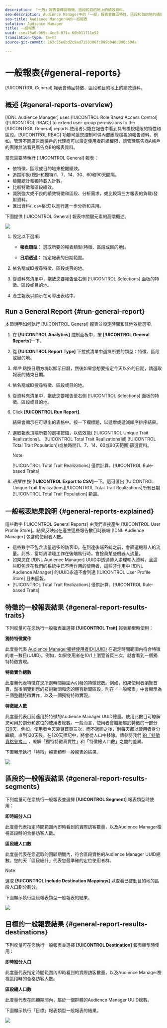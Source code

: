 ```yaml
---
description: 「一般」報表會傳回特徵、區段和目的地上的績效資料。
seo-description: Audience Manager中的「一般」報表會傳回特性、區段和目的地的績效資料。
seo-title: Audience Manager中的一般報表
solution: Audience Manager
title: 一般報表
uuid: csea75a0-969e-4ee3-971a-60b911711e52
translation-type: tm+mt
source-git-commit: 263c55e6bd2c9ad7159306fc889b048d800c59da

---
```



# 一般報表{#general-reports}

[!UICONTROL General] 報表會傳回特徵、區段和目的地上的績效資料。

## 概述 {#general-reports-overview}

<!-- 

c_general_reports.xml

 -->

[!DNL Audience Manager] uses [!UICONTROL Role Based Access Control] ([!UICONTROL RBAC]) to extend user-group permissions to the [!UICONTROL General] reports.使用者只能在報告中看到具有檢視權限的特性和區段。[!UICONTROL RBAC] 功能可讓您控制可供內部團隊檢視的報告資料。例如，管理不同廣告商帳戶的代理商可以設定使用者群組權限，讓管理廣告商A帳戶的團隊無法看見廣告商B的報表資料。

當您需要時執行 [!UICONTROL General] 報表：

* 依特徵、區段或目的地來檢閱績效。
* 追蹤印象(總計和獨特)1、7、14、30、60和90天間隔。
* 檢閱總計和獨特載入計數。
* 比較特徵和區段績效。
* 識別強大或不良的績效特徵和區段、分析需求，或比較第三方報表的負載/發射資料。
* 匯出資料(. csv格式)以進行進一步分析和共用。

下圖提供 [!UICONTROL General] 報表中關鍵元素的高階概述。

![](assets/general_reports.png)

1. 設定以下選項: 

   * **報表類型：** 選取所要的報表類型(特徵、區段或目的地)。

   * **日期透過：** 指定報表的日期範圍。

2. 依名稱或ID搜尋特徵、區段或目的地。
3. 從資料夾清單中，拖放您要報告至右側 [!UICONTROL Selections] 面板的特徵、區段或目的地。
4. 產生報表以顯示在可導出表格中。

## Run a General Report {#run-general-report}

本節說明如何執行 [!UICONTROL General] 報表並設定時間和其他效能選項。

<!-- 

t_run_general_report.xml

 -->

1. 在 **[!UICONTROL Analytics]** 控制面板中，按 **[!UICONTROL General Reports]**&#x200B;一下。
1. 從 **[!UICONTROL Report Type]** 下拉式清單中選擇所要的類型：特徵、區段或目的地。
1. *條件* 點按日期方塊以顯示日曆，然後如果您想要指定今天以外的日期，請選取報表的結束日期。
1. 依名稱或ID搜尋特徵、區段或目的地。
1. 從資料夾清單中，拖放您要報告至右側 [!UICONTROL Selections] 面板的特徵、區段或目的地。
1. Click **[!UICONTROL Run Report]**.

   結果會顯示在可導出的表格中。按一下欄標題，以遞增或遞減順序排序結果。
2. 選取報表頂端所要的選項按鈕，以依效能( [!UICONTROL Unique Trait Realizations]、 [!UICONTROL Total Trait Realizations]或 [!UICONTROL Total Trait Population])或依時間(1、7、14、60或90天範圍)篩選資料。

   >[!NOTE]
   >
   >[!UICONTROL Total Trait Realizations] 僅供計算。[!UICONTROL Rule-based Traits]

3. *選擇性* 按 **[!UICONTROL Export to CSV]**&#x200B;一下。這可匯出 [!UICONTROL Unique Trait Realizations][!UICONTROL Total Trait Realizations]所有日期 [!UICONTROL Total Trait Population] 範圍。

## 一般報表結果說明 {#general-reports-explained}

這些數字 [!UICONTROL General Reports] 由我們直接產生 [!UICONTROL User Profile Store]。結果反映出在產生這些報告數目時後端 [!DNL Audience Manager] 包含的使用者人數。

* 這些數字不包含流量過多的訪客ID。在到達後端系統之前，會篩選機器人的流量。此外，當每周清理工作在後端執行時，會捨棄某些機器人流量。
* 如果您在 [!DNL Audience Manager] UUID中透過傳入處理輸入資料，且這些ID包含在我們的系統中已不再作用的使用者，這些非作用中 [!DNL Audience Manager] 的UUID永遠不會到達 [!UICONTROL User Profile Store] 且未回報。
* [!UICONTROL Total Trait Realizations] 僅供計算。[!UICONTROL Rule-based Traits]

## 特徵的一般報表結果 {#general-report-results-traits}

下列度量可在您執行一般報表並選擇 **[!UICONTROL Trait]** 報表類型時使用：

**獨特特徵實作**

此度量代表 [Audience Manager獨特使用者ID(UUID)](../reference/ids-in-aam.md) 在選定時間範圍內符合特徵的唯一數目(UUID)。例如，如果使用者在10/1上瀏覽首頁三次，就會看到一個獨特特徵實現。

**特徵實作總數**

此度量代表特徵在您所選時間範圍內引發的特徵總數。例如，如果使用者瀏覽首頁，然後瀏覽到您的技術新聞和您的體育新聞區段，則在「一般報表」中會顯示為三個整體特徵實作，以及一個獨特特徵實現。

**特徵總人數**

此度量代表目前適用於特徵的Audience Manager UUID總量。使用此數目可瞭解您可用於劃分和定位的使用者總數。一般而言，使用者會繼續屬於特徵的一部分 [120天](../features/traits/create-onboarded-rule-based-traits.md#set-expiration-interval)。例如，使用者今天瀏覽首頁三次，而不返回之後，則每天都以使用者身分繼續，直到120天後。在120天標記中，將會從人口中移除。請參閱我們 [的「特徵資格參考」](../features/traits/trait-qualification-reference.md) ，瞭解「獨特特徵真實性」和「特徵總人口數」之間的差異。

下圖顯示執行「特徵」報表類型一般報表的結果。

![](assets/general_reports_metrics.png)

## 區段的一般報表結果 {#general-report-results-segments}

下列度量可在您執行一般報表並選擇 **[!UICONTROL Segment]** 報表類型時使用：

**即時細分人口**

此度量代表指定時間範圍內即時看到的實際訪客數量，以及Audience Manager檢視區段時的合格訪客人數。

**區段總人口數**

此度量代表在您選取的回顧期間內，符合區段資格的Audience Manager UUID總數。您的天「區段總計」代表您最準確的定位使用者群。

>[!NOTE]
>
>選取 **[!UICONTROL Include Destination Mappings]** 以查看已啓動目的地的區段人口劃分劃分。

下圖顯示執行區段報表類型一般報表的結果。

![](assets/general_reports_segment_metrics.png)

## 目標的一般報表結果 {#general-report-results-destinations}

下列度量可在您執行一般報表並選擇 **[!UICONTROL Destination]** 報表類型時使用：

**即時細分人口**

此度量代表指定時間範圍內即時看到的實際訪客數量，以及Audience Manager檢視區段時的合格訪客人數。

**區段總人口數**

此度量代表在回顧期間內，屬於一個群體的Audience Manager UUID總數。

下圖顯示執行「目標」報表類型一般報表的結果。

![](assets/general_reports_destinations.png)
